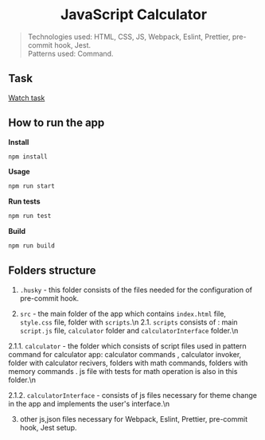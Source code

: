 <h1 align="center">JavaScript Calculator</h1>

> Technologies used: HTML, CSS, JS, Webpack, Eslint, Prettier, pre-commit hook, Jest.\
> Patterns used: Command.

## Task

<a href="https://drive.google.com/file/d/15jVnBPXaZrjs99KOUxp4TGq6Inau6xq_/view?pli=1">Watch task</a>

## How to run the app

**Install**

```sh
npm install
```

**Usage**

```sh
npm run start
```

**Run tests**

```sh
npm run test
```

**Build**

```sh
npm run build
```

## Folders structure

1. `.husky` - this folder consists of the files needed for the configuration of pre-commit hook.

2. `src` - the main folder of the app which contains `index.html` file, `style.css` file, folder with `scripts`.\n
2.1. `scripts` consists of : main `script.js` file, `calculator` folder and `calculatorInterface` folder.\n

2.1.1. `calculator` - the folder which consists of script files used in pattern command for calculator app: calculator commands , calculator invoker, folder with calculator recivers, folders with math commands, folders with memory commands . js file with tests for math operation is also in this folder.\n

2.1.2. `calculatorInterface` - consists of js files necessary for theme change in the app and implements the user's interface.\n

3. other js,json files necessary for Webpack, Eslint, Prettier, pre-commit hook, Jest setup.

